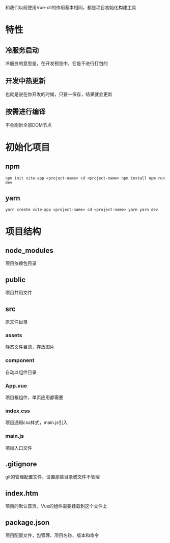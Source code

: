 和我们以前使用Vue-cli的作用基本相同，都是项目初始化构建工具

# 特性
## 冷服务启动
冷服务的意思是，在开发预览中，它是不进行打包的
## 开发中热更新
也就是说在你开发的时候，只要一保存，结果就会更新
## 按需进行编译
不会刷新全部DOM节点

# 初始化项目
## npm
`
npm init vite-app <project-name>
cd <project-name>
npm install
npm run dev
`
## yarn
`
yarn create vite-app <project-name>
cd <project-name>
yarn
yarn dev
`

# 项目结构
## node_modules
项目依赖包目录
## public
项目共用文件
## src
原文件目录
### assets
静态文件目录，存放图片
### component
自动以组件目录
### App.vue
项目根组件，单页应用都需要
### index.css
项目通用css样式，main.js引入
### main.js
项目入口文件
## .gitignore
git的管理配置文件，设置那些目录或文件不管理
## index.htm
项目的默认首页，Vue的组件需要挂载到这个文件上
## package.json
项目配置文件，包管理、项目名称、版本和命令

